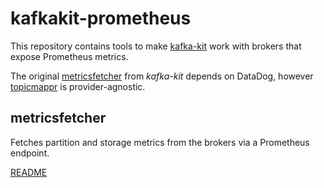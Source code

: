 # kafkakit-prometheus

This repository contains tools to make [kafka-kit](https://github.com/DataDog/kafka-kit) work with brokers that expose Prometheus metrics.

The original [metricsfetcher](https://github.com/DataDog/kafka-kit/tree/master/cmd/metricsfetcher) from _kafka-kit_ depends on DataDog,
however [topicmappr](https://github.com/DataDog/kafka-kit/tree/master/cmd/topicmappr) is provider-agnostic.

## metricsfetcher

Fetches partition and storage metrics from the brokers via a Prometheus endpoint.

[README](metricsfetcher/README.md)
